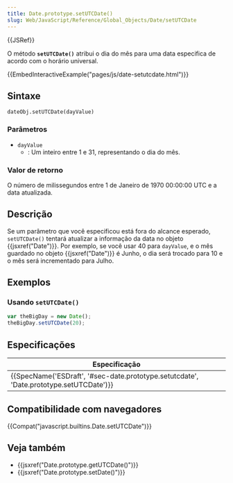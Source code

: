 ```yaml
---
title: Date.prototype.setUTCDate()
slug: Web/JavaScript/Reference/Global_Objects/Date/setUTCDate
---
```


{{JSRef}}

O método **`setUTCDate()`** atribui o dia do mês para uma data especifica de acordo com o horário universal.

{{EmbedInteractiveExample("pages/js/date-setutcdate.html")}}

## Sintaxe

```
dateObj.setUTCDate(dayValue)
```

### Parâmetros

- `dayValue`
  - : Um inteiro entre 1 e 31, representando o dia do mês.

### Valor de retorno

O número de milissegundos entre 1 de Janeiro de 1970 00:00:00 UTC e a data atualizada.

## Descrição

Se um parâmetro que você especificou está fora do alcance esperado, `setUTCDate()` tentará atualizar a informação da data no objeto {{jsxref("Date")}}. Por exemplo, se você usar 40 para `dayValue`, e o mês guardado no objeto {{jsxref("Date")}} é Junho, o dia será trocado para 10 e o mês será incrementado para Julho.

## Exemplos

### Usando `setUTCDate()`

```js
var theBigDay = new Date();
theBigDay.setUTCDate(20);
```

## Especificações

| Especificação                                                                          |
| -------------------------------------------------------------------------------------- |
| {{SpecName('ESDraft', '#sec-date.prototype.setutcdate', 'Date.prototype.setUTCDate')}} |

## Compatibilidade com navegadores

{{Compat("javascript.builtins.Date.setUTCDate")}}

## Veja também

- {{jsxref("Date.prototype.getUTCDate()")}}
- {{jsxref("Date.prototype.setDate()")}}
